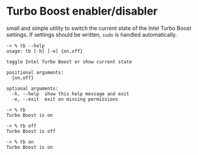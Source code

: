 # Turbo Boost enabler/disabler

small and simple utility to switch the current state of the Intel Turbo Boost settings. If settings should be written, `sudo` is handled automatically.

```
-> % tb --help
usage: tb [-h] [-e] {on,off}

toggle Intel Turbo Boost or show current state

positional arguments:
  {on,off}

optional arguments:
  -h, --help  show this help message and exit
  -e, --exit  exit on missing permissions

-> % tb
Turbo Boost is on

-> % tb off
Turbo Boost is off

-> % tb on
Turbo Boost is on
```
